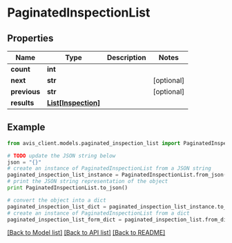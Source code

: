 # PaginatedInspectionList


## Properties

Name | Type | Description | Notes
------------ | ------------- | ------------- | -------------
**count** | **int** |  | 
**next** | **str** |  | [optional] 
**previous** | **str** |  | [optional] 
**results** | [**List[Inspection]**](Inspection.md) |  | 

## Example

```python
from avis_client.models.paginated_inspection_list import PaginatedInspectionList

# TODO update the JSON string below
json = "{}"
# create an instance of PaginatedInspectionList from a JSON string
paginated_inspection_list_instance = PaginatedInspectionList.from_json(json)
# print the JSON string representation of the object
print PaginatedInspectionList.to_json()

# convert the object into a dict
paginated_inspection_list_dict = paginated_inspection_list_instance.to_dict()
# create an instance of PaginatedInspectionList from a dict
paginated_inspection_list_form_dict = paginated_inspection_list.from_dict(paginated_inspection_list_dict)
```
[[Back to Model list]](../README.md#documentation-for-models) [[Back to API list]](../README.md#documentation-for-api-endpoints) [[Back to README]](../README.md)


